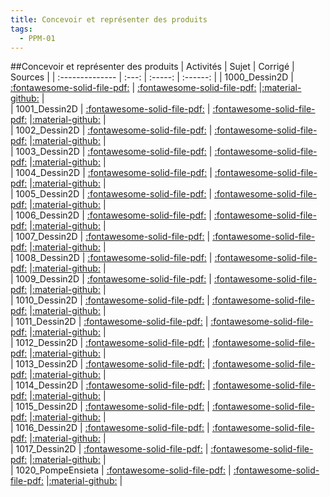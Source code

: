 ```yaml
---
title: Concevoir et représenter des produits 
tags:
  - PPM-01
---
```

[comment]: <> (Généré automatiquement par make_all_activites.py, creation_fichiers_activites)

##Concevoir et représenter des produits 
| Activités | Sujet | Corrigé | Sources  | 
| :-------------- | :---: | :-----: | :------: | 
| 1000_Dessin2D | [:fontawesome-solid-file-pdf:](https://xpessoles-cpge.fr/pdf/PPM-01_1000_Dessin2D_Sujet.pdf) | [:fontawesome-solid-file-pdf:](https://xpessoles-cpge.fr/pdf/PPM-01_1000_Dessin2D_Sujet.pdf) |[:material-github:](https://github.com/xpessoles/PSI_ExercicesCompetences/tree/main/) |  
| 1001_Dessin2D | [:fontawesome-solid-file-pdf:](https://xpessoles-cpge.fr/pdf/PPM-01_1001_Dessin2D_Sujet.pdf) | [:fontawesome-solid-file-pdf:](https://xpessoles-cpge.fr/pdf/PPM-01_1001_Dessin2D_Sujet.pdf) |[:material-github:](https://github.com/xpessoles/PSI_ExercicesCompetences/tree/main/) |  
| 1002_Dessin2D | [:fontawesome-solid-file-pdf:](https://xpessoles-cpge.fr/pdf/PPM-01_1002_Dessin2D_Sujet.pdf) | [:fontawesome-solid-file-pdf:](https://xpessoles-cpge.fr/pdf/PPM-01_1002_Dessin2D_Sujet.pdf) |[:material-github:](https://github.com/xpessoles/PSI_ExercicesCompetences/tree/main/) |  
| 1003_Dessin2D | [:fontawesome-solid-file-pdf:](https://xpessoles-cpge.fr/pdf/PPM-01_1003_Dessin2D_Sujet.pdf) | [:fontawesome-solid-file-pdf:](https://xpessoles-cpge.fr/pdf/PPM-01_1003_Dessin2D_Sujet.pdf) |[:material-github:](https://github.com/xpessoles/PSI_ExercicesCompetences/tree/main/) |  
| 1004_Dessin2D | [:fontawesome-solid-file-pdf:](https://xpessoles-cpge.fr/pdf/PPM-01_1004_Dessin2D_Sujet.pdf) | [:fontawesome-solid-file-pdf:](https://xpessoles-cpge.fr/pdf/PPM-01_1004_Dessin2D_Sujet.pdf) |[:material-github:](https://github.com/xpessoles/PSI_ExercicesCompetences/tree/main/) |  
| 1005_Dessin2D | [:fontawesome-solid-file-pdf:](https://xpessoles-cpge.fr/pdf/PPM-01_1005_Dessin2D_Sujet.pdf) | [:fontawesome-solid-file-pdf:](https://xpessoles-cpge.fr/pdf/PPM-01_1005_Dessin2D_Sujet.pdf) |[:material-github:](https://github.com/xpessoles/PSI_ExercicesCompetences/tree/main/) |  
| 1006_Dessin2D | [:fontawesome-solid-file-pdf:](https://xpessoles-cpge.fr/pdf/PPM-01_1006_Dessin2D_Sujet.pdf) | [:fontawesome-solid-file-pdf:](https://xpessoles-cpge.fr/pdf/PPM-01_1006_Dessin2D_Sujet.pdf) |[:material-github:](https://github.com/xpessoles/PSI_ExercicesCompetences/tree/main/) |  
| 1007_Dessin2D | [:fontawesome-solid-file-pdf:](https://xpessoles-cpge.fr/pdf/PPM-01_1007_Dessin2D_Sujet.pdf) | [:fontawesome-solid-file-pdf:](https://xpessoles-cpge.fr/pdf/PPM-01_1007_Dessin2D_Sujet.pdf) |[:material-github:](https://github.com/xpessoles/PSI_ExercicesCompetences/tree/main/) |  
| 1008_Dessin2D | [:fontawesome-solid-file-pdf:](https://xpessoles-cpge.fr/pdf/PPM-01_1008_Dessin2D_Sujet.pdf) | [:fontawesome-solid-file-pdf:](https://xpessoles-cpge.fr/pdf/PPM-01_1008_Dessin2D_Sujet.pdf) |[:material-github:](https://github.com/xpessoles/PSI_ExercicesCompetences/tree/main/) |  
| 1009_Dessin2D | [:fontawesome-solid-file-pdf:](https://xpessoles-cpge.fr/pdf/PPM-01_1009_Dessin2D_Sujet.pdf) | [:fontawesome-solid-file-pdf:](https://xpessoles-cpge.fr/pdf/PPM-01_1009_Dessin2D_Sujet.pdf) |[:material-github:](https://github.com/xpessoles/PSI_ExercicesCompetences/tree/main/) |  
| 1010_Dessin2D | [:fontawesome-solid-file-pdf:](https://xpessoles-cpge.fr/pdf/PPM-01_1010_Dessin2D_Sujet.pdf) | [:fontawesome-solid-file-pdf:](https://xpessoles-cpge.fr/pdf/PPM-01_1010_Dessin2D_Sujet.pdf) |[:material-github:](https://github.com/xpessoles/PSI_ExercicesCompetences/tree/main/) |  
| 1011_Dessin2D | [:fontawesome-solid-file-pdf:](https://xpessoles-cpge.fr/pdf/PPM-01_1011_Dessin2D_Sujet.pdf) | [:fontawesome-solid-file-pdf:](https://xpessoles-cpge.fr/pdf/PPM-01_1011_Dessin2D_Sujet.pdf) |[:material-github:](https://github.com/xpessoles/PSI_ExercicesCompetences/tree/main/) |  
| 1012_Dessin2D | [:fontawesome-solid-file-pdf:](https://xpessoles-cpge.fr/pdf/PPM-01_1012_Dessin2D_Sujet.pdf) | [:fontawesome-solid-file-pdf:](https://xpessoles-cpge.fr/pdf/PPM-01_1012_Dessin2D_Sujet.pdf) |[:material-github:](https://github.com/xpessoles/PSI_ExercicesCompetences/tree/main/) |  
| 1013_Dessin2D | [:fontawesome-solid-file-pdf:](https://xpessoles-cpge.fr/pdf/PPM-01_1013_Dessin2D_Sujet.pdf) | [:fontawesome-solid-file-pdf:](https://xpessoles-cpge.fr/pdf/PPM-01_1013_Dessin2D_Sujet.pdf) |[:material-github:](https://github.com/xpessoles/PSI_ExercicesCompetences/tree/main/) |  
| 1014_Dessin2D | [:fontawesome-solid-file-pdf:](https://xpessoles-cpge.fr/pdf/PPM-01_1014_Dessin2D_Sujet.pdf) | [:fontawesome-solid-file-pdf:](https://xpessoles-cpge.fr/pdf/PPM-01_1014_Dessin2D_Sujet.pdf) |[:material-github:](https://github.com/xpessoles/PSI_ExercicesCompetences/tree/main/) |  
| 1015_Dessin2D | [:fontawesome-solid-file-pdf:](https://xpessoles-cpge.fr/pdf/PPM-01_1015_Dessin2D_Sujet.pdf) | [:fontawesome-solid-file-pdf:](https://xpessoles-cpge.fr/pdf/PPM-01_1015_Dessin2D_Sujet.pdf) |[:material-github:](https://github.com/xpessoles/PSI_ExercicesCompetences/tree/main/) |  
| 1016_Dessin2D | [:fontawesome-solid-file-pdf:](https://xpessoles-cpge.fr/pdf/PPM-01_1016_Dessin2D_Sujet.pdf) | [:fontawesome-solid-file-pdf:](https://xpessoles-cpge.fr/pdf/PPM-01_1016_Dessin2D_Sujet.pdf) |[:material-github:](https://github.com/xpessoles/PSI_ExercicesCompetences/tree/main/) |  
| 1017_Dessin2D | [:fontawesome-solid-file-pdf:](https://xpessoles-cpge.fr/pdf/PPM-01_1017_Dessin2D_Sujet.pdf) | [:fontawesome-solid-file-pdf:](https://xpessoles-cpge.fr/pdf/PPM-01_1017_Dessin2D_Sujet.pdf) |[:material-github:](https://github.com/xpessoles/PSI_ExercicesCompetences/tree/main/) |  
| 1020_PompeEnsieta | [:fontawesome-solid-file-pdf:](https://xpessoles-cpge.fr/pdf/PPM-01_1020_PompeEnsieta_Sujet.pdf) | [:fontawesome-solid-file-pdf:](https://xpessoles-cpge.fr/pdf/PPM-01_1020_PompeEnsieta_Sujet.pdf) |[:material-github:](https://github.com/xpessoles/PSI_ExercicesCompetences/tree/main/ieta) |  

